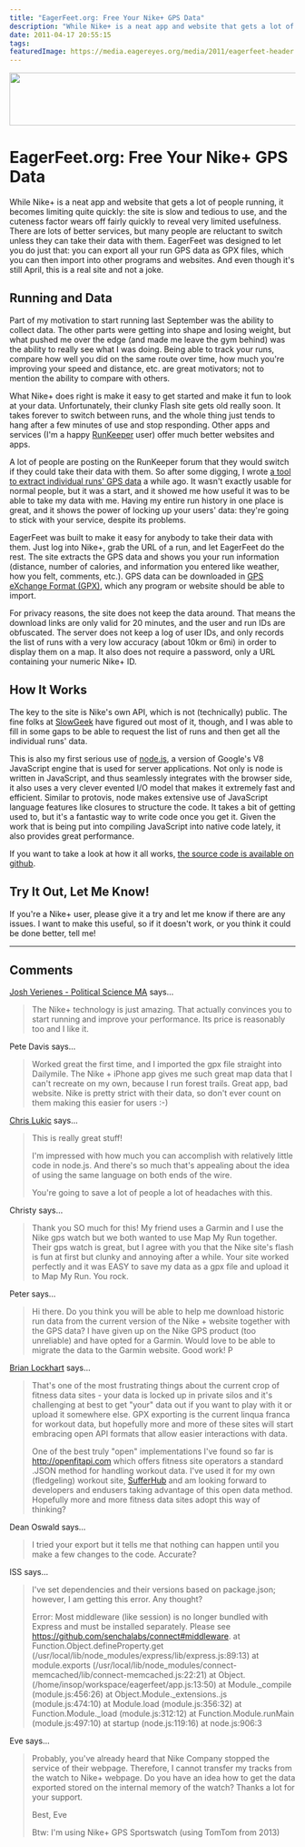 ```yaml
---
title: "EagerFeet.org: Free Your Nike+ GPS Data"
description: "While Nike+ is a neat app and website that gets a lot of people running, it becomes limiting quite quickly: the site is slow and tedious to use, and the cuteness factor wears off fairly quickly to reveal very limited usefulness. There are lots of better services, but many people are reluctant to switch unless they can take their data with them. EagerFeet was designed to let you do just that: you can export all your run GPS data as GPX files, which you can then import into other programs and websites. And even though it's still April, this is a real site and not a joke."
date: 2011-04-17 20:55:15
tags: 
featuredImage: https://media.eagereyes.org/media/2011/eagerfeet-header.png
---
```


<p align="center"><img src="https://media.eagereyes.org/media/2011/eagerfeet-header.png" alt="" width="600" height="93" /></p>

# EagerFeet.org: Free Your Nike+ GPS Data

While Nike+ is a neat app and website that gets a lot of people running, it becomes limiting quite quickly: the site is slow and tedious to use, and the cuteness factor wears off fairly quickly to reveal very limited usefulness. There are lots of better services, but many people are reluctant to switch unless they can take their data with them. EagerFeet was designed to let you do just that: you can export all your run GPS data as GPX files, which you can then import into other programs and websites. And even though it's still April, this is a real site and not a joke.

## Running and Data

Part of my motivation to start running last September was the ability to collect data. The other parts were getting into shape and losing weight, but what pushed me over the edge (and made me leave the gym behind) was the ability to really see what I was doing. Being able to track your runs, compare how well you did on the same route over time, how much you're improving your speed and distance, etc. are great motivators; not to mention the ability to compare with others.

What Nike+ does right is make it easy to get started and make it fun to look at your data. Unfortunately, their clunky Flash site gets old really soon. It takes forever to switch between runs, and the whole thing just tends to hang after a few minutes of use and stop responding. Other apps and services (I'm a happy <a href="http://runkeeper.com/" target="_blank">RunKeeper</a> user) offer much better websites and apps.

A lot of people are posting on the RunKeeper forum that they would switch if they could take their data with them. So after some digging, I wrote <a href="https://github.com/eagereyes/nike2gpx" target="_blank">a tool to extract individual runs' GPS data</a> a while ago. It wasn't exactly usable for normal people, but it was a start, and it showed me how useful it was to be able to take my data with me. Having my entire run history in one place is great, and it shows the power of locking up your users' data: they're going to stick with your service, despite its problems.

EagerFeet was built to make it easy for anybody to take their data with them. Just log into Nike+, grab the URL of a run, and let EagerFeet do the rest. The site extracts the GPS data and shows you your run information (distance, number of calories, and information you entered like weather, how you felt, comments, etc.). GPS data can be downloaded in <a href="http://en.wikipedia.org/wiki/GPS_eXchange_Format" target="_blank">GPS eXchange Format (GPX)</a>, which any program or website should be able to import.

For privacy reasons, the site does not keep the data around. That means the download links are only valid for 20 minutes, and the user and run IDs are obfuscated. The server does not keep a log of user IDs, and only records the list of runs with a very low accuracy (about 10km or 6mi) in order to display them on a map. It also does not require a password, only a URL containing your numeric Nike+ ID.

## How It Works

The key to the site is Nike's own API, which is not (technically) public. The fine folks at <a href="http://slowgeek.com/" target="_blank">SlowGeek</a> have figured out most of it, though, and I was able to fill in some gaps to be able to request the list of runs and then get all the individual runs' data.

This is also my first serious use of <a href="http://nodejs.org/" target="_blank">node.js</a>, a version of Google's V8 JavaScript engine that is used for server applications. Not only is node is written in JavaScript, and thus seamlessly integrates with the browser side, it also uses a very clever evented I/O model that makes it extremely fast and efficient. Similar to protovis, node makes extensive use of JavaScript language features like closures to structure the code. It takes a bit of getting used to, but it's a fantastic way to write code once you get it. Given the work that is being put into compiling JavaScript into native code lately, it also provides great performance.

If you want to take a look at how it all works, <a href="https://github.com/eagereyes/eagerfeet" target="_blank">the source code is available on github</a>.

## Try It Out, Let Me Know!

If you're a Nike+ user, please give it a try and let me know if there are any issues. I want to make this useful, so if it doesn't work, or you think it could be done better, tell me!


<PostedBy />


<aside class="comments">

---
## Comments

<a href="http://socsci.tau.ac.il/poli-LCE/" rel="nofollow noopener" target="_blank">Josh Verienes -  Political Science MA</a> says…
>	The Nike+ technology is just amazing. That actually convinces you to start running and improve your performance. Its price is reasonably too and I like it.

Pete Davis says…
>	Worked great the first time, and I imported the gpx file straight into Dailymile.  The Nike + iPhone app gives me such great map data that I can't recreate on my own, because I run forest trails. Great app, bad website.  Nike is pretty strict with their data, so don't ever count on them making this easier for users :-)

<a href="http://smashrun.com/chris.lukic" rel="nofollow noopener" target="_blank">Chris Lukic</a> says…
>	This is really great stuff! 
>	
>	I'm impressed with how much you can accomplish with relatively little code in node.js. And there's so much that's appealing about the idea of using the same language on both ends of the wire.
>	
>	You're going to save a lot of people a lot of headaches with this.
>	
>	
>	

Christy says…
>	Thank you SO much for this! My friend uses a Garmin and I use the Nike gps watch but we both wanted to use Map My Run together. Their gps watch is great, but I agree with you that the Nike site's flash is fun at first but clunky and annoying after a while. Your site worked perfectly and it was EASY to save my data as a gpx file and upload it to Map My Run. You rock.

Peter says…
>	Hi there.  Do you think you will be able to help me download historic run data from the current version of the Nike + website together with the GPS data?  I have given up on the Nike GPS product (too unreliable) and have opted for a Garmin.  Would love to be able to migrate the data to the Garmin website. Good work!  P

<a href="http://sufferhub.com" rel="nofollow noopener" target="_blank">Brian Lockhart</a> says…
>	That's one of the most frustrating things about the current crop of fitness data sites - your data is locked up in private silos and it's challenging at best to get "your" data out if you want to play with it or upload it somewhere else.  GPX exporting is the current linqua franca for workout data, but hopefully more and more of these sites will start embracing open API formats that allow easier interactions with data.
>	
>	One of the best truly "open" implementations I've found so far is http://openfitapi.com which offers fitness site operators a standard .JSON method for handling workout data.  I've used it for my own (fledgeling) workout site,  <a href="http://sufferhub.com" rel="nofollow">SufferHub</a> and am looking forward to developers and endusers taking advantage of this open data method.  Hopefully more and more fitness data sites adopt this way of thinking?

Dean Oswald says…
>	I tried your export but it tells me that nothing can happen until you make a few changes to the code. Accurate?

ISS says…
>	I've set dependencies and their versions based on package.json; however, I am getting this error.
>	Any thought?
>	
>	Error: Most middleware (like session) is no longer bundled with Express and must be installed separately. Please see https://github.com/senchalabs/connect#middleware.
>	    at Function.Object.defineProperty.get (/usr/local/lib/node_modules/express/lib/express.js:89:13)
>	    at module.exports (/usr/local/lib/node_modules/connect-memcached/lib/connect-memcached.js:22:21)
>	    at Object. (/home/insop/workspace/eagerfeet/app.js:13:50)
>	    at Module._compile (module.js:456:26)
>	    at Object.Module._extensions..js (module.js:474:10)
>	    at Module.load (module.js:356:32)
>	    at Function.Module._load (module.js:312:12)
>	    at Function.Module.runMain (module.js:497:10)
>	    at startup (node.js:119:16)
>	    at node.js:906:3

Eve says…
>	Probably, you've already heard that Nike Company stopped the service of their webpage. Therefore, I cannot transfer my tracks from the watch to Nike+ webpage. Do you have an idea how to get the data exported stored on the internal memory of the watch? Thanks a lot for your support. 
>	
>	Best, 
>	Eve 
>	
>	Btw: I'm using Nike+ GPS Sportswatch (using TomTom from 2013)

</aside>

